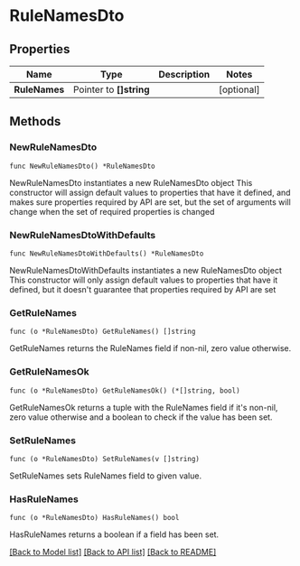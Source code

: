 # RuleNamesDto

## Properties

Name | Type | Description | Notes
------------ | ------------- | ------------- | -------------
**RuleNames** | Pointer to **[]string** |  | [optional] 

## Methods

### NewRuleNamesDto

`func NewRuleNamesDto() *RuleNamesDto`

NewRuleNamesDto instantiates a new RuleNamesDto object
This constructor will assign default values to properties that have it defined,
and makes sure properties required by API are set, but the set of arguments
will change when the set of required properties is changed

### NewRuleNamesDtoWithDefaults

`func NewRuleNamesDtoWithDefaults() *RuleNamesDto`

NewRuleNamesDtoWithDefaults instantiates a new RuleNamesDto object
This constructor will only assign default values to properties that have it defined,
but it doesn't guarantee that properties required by API are set

### GetRuleNames

`func (o *RuleNamesDto) GetRuleNames() []string`

GetRuleNames returns the RuleNames field if non-nil, zero value otherwise.

### GetRuleNamesOk

`func (o *RuleNamesDto) GetRuleNamesOk() (*[]string, bool)`

GetRuleNamesOk returns a tuple with the RuleNames field if it's non-nil, zero value otherwise
and a boolean to check if the value has been set.

### SetRuleNames

`func (o *RuleNamesDto) SetRuleNames(v []string)`

SetRuleNames sets RuleNames field to given value.

### HasRuleNames

`func (o *RuleNamesDto) HasRuleNames() bool`

HasRuleNames returns a boolean if a field has been set.


[[Back to Model list]](../README.md#documentation-for-models) [[Back to API list]](../README.md#documentation-for-api-endpoints) [[Back to README]](../README.md)


